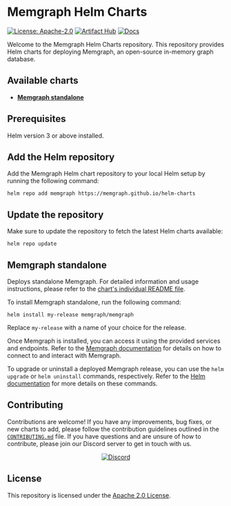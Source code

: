 # Memgraph Helm Charts
[![License: Apache-2.0](https://img.shields.io/github/license/memgraph/helm-charts)](https://github.com/memgraph/helm-charts/blob/main/LICENSE)
[![Artifact Hub](https://img.shields.io/endpoint?url=https://artifacthub.io/badge/repository/memgraph)](https://artifacthub.io/packages/search?repo=memgraph)
[![Docs](https://img.shields.io/badge/documentation-Memgraph-orange)](https://memgraph.com/docs/)


Welcome to the Memgraph Helm Charts repository. This repository provides Helm charts for deploying Memgraph, an open-source in-memory graph database.

## Available charts
- [**Memgraph standalone**](#memgraph-standalone)

## Prerequisites
Helm version 3 or above installed.

## Add the Helm repository
Add the Memgraph Helm chart repository to your local Helm setup by running the following command:

```
helm repo add memgraph https://memgraph.github.io/helm-charts
```

## Update the repository
Make sure to update the repository to fetch the latest Helm charts available:

```
helm repo update
```

## Memgraph standalone
Deploys standalone Memgraph.
For detailed information and usage instructions, please refer to the [chart's individual README file](./charts/memgraph/README.md).

To install Memgraph standalone, run the following command:

```
helm install my-release memgraph/memgraph
```
Replace `my-release` with a name of your choice for the release.


Once Memgraph is installed, you can access it using the provided services and endpoints. Refer to the [Memgraph documentation](https://memgraph.com/docs/memgraph/connect-to-memgraph) for details on how to connect to and interact with Memgraph.

To upgrade or uninstall a deployed Memgraph release, you can use the `helm upgrade` or `helm uninstall` commands, respectively. Refer to the [Helm documentation](https://helm.sh/docs/) for more details on these commands.

## Contributing
Contributions are welcome! If you have any improvements, bug fixes, or new charts to add, please follow the contribution guidelines outlined in the [`CONTRIBUTING.md`](https://github.com/memgraph/helm-charts/blob/main/CONTRIBUTING.md) file. If you have questions and are unsure of how to contribute, please join our Discord server to get in touch with us.

<p align="center">
  <a href="https://memgr.ph/join-discord">
    <img src="https://img.shields.io/badge/Discord-7289DA?style=for-the-badge&logo=discord&logoColor=white" alt="Discord"/>
  </a>
</p>

## License
This repository is licensed under the [Apache 2.0 License](https://github.com/memgraph/helm-charts/blob/main/LICENSE).

